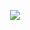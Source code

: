 <p align="center">
  <img src="https://streak-stats.demolab.com?user=twsau&theme=nord&date_format=j%20M%5B%20Y%5D" />
</p>
